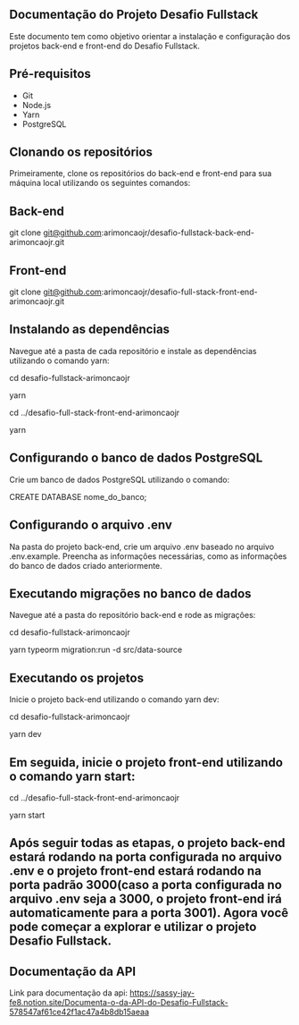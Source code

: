 ## Documentação do Projeto Desafio Fullstack

Este documento tem como objetivo orientar a instalação e configuração dos projetos back-end e front-end do Desafio Fullstack.

## Pré-requisitos

- Git
- Node.js
- Yarn
- PostgreSQL

## Clonando os repositórios

Primeiramente, clone os repositórios do back-end e front-end para sua máquina local utilizando os seguintes comandos:

## Back-end

git clone git@github.com:arimoncaojr/desafio-fullstack-back-end-arimoncaojr.git

## Front-end

git clone git@github.com:arimoncaojr/desafio-full-stack-front-end-arimoncaojr.git

## Instalando as dependências

Navegue até a pasta de cada repositório e instale as dependências utilizando o comando yarn:

cd desafio-fullstack-arimoncaojr

yarn

cd ../desafio-full-stack-front-end-arimoncaojr

yarn

## Configurando o banco de dados PostgreSQL

Crie um banco de dados PostgreSQL utilizando o comando:

CREATE DATABASE nome_do_banco;

## Configurando o arquivo .env

Na pasta do projeto back-end, crie um arquivo .env baseado no arquivo .env.example. Preencha as informações necessárias, como as informações do banco de dados criado anteriormente.

## Executando migrações no banco de dados

Navegue até a pasta do repositório back-end e rode as migrações:

cd desafio-fullstack-arimoncaojr

yarn typeorm migration:run -d src/data-source

## Executando os projetos

Inicie o projeto back-end utilizando o comando yarn dev:

cd desafio-fullstack-arimoncaojr

yarn dev

## Em seguida, inicie o projeto front-end utilizando o comando yarn start:

cd ../desafio-full-stack-front-end-arimoncaojr

yarn start

## Após seguir todas as etapas, o projeto back-end estará rodando na porta configurada no arquivo .env e o projeto front-end estará rodando na porta padrão 3000(caso a porta configurada no arquivo .env seja a 3000, o projeto front-end irá automaticamente para a porta 3001). Agora você pode começar a explorar e utilizar o projeto Desafio Fullstack.

## Documentação da API

Link para documentação da api: https://sassy-jay-fe8.notion.site/Documenta-o-da-API-do-Desafio-Fullstack-578547af61ce42f1ac47a4b8db15aeaa
